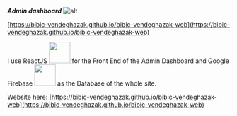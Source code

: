 ***Admin dashboard*** ![alt](https://api.travis-ci.org/bibic-vendeghazak/bibic-vendeghazak-admin.svg?branch=master)

[https://bibic-vendeghazak.github.io/bibic-vendeghazak-web](https://bibic-vendeghazak.github.io/bibic-vendeghazak-web)

I use ReactJS [<img src="http://balazsorban.com/assets/img/icons/react.svg" width=48>
](https://facebook.github.io/react/) for the Front End of the Admin Dashboard and Google Firebase [<img src="https://firebase.google.com/_static/images/firebase/touchicon-180.png" width=48>](firebase.google.com) as the Database of the whole site.


Website here: [https://bibic-vendeghazak.github.io/bibic-vendeghazak-web](https://bibic-vendeghazak.github.io/bibic-vendeghazak-web)
